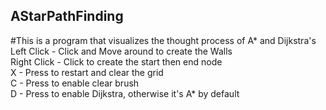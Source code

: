 ## AStarPathFinding
#This is a program that visualizes the thought process of A* and Dijkstra's\
Left Click - Click and Move around to create the Walls\
Right Click - Click to create the start then end node\
X - Press to restart and clear the grid\
C - Press to enable clear brush\
D - Press to enable Dijkstra, otherwise it's A* by default
